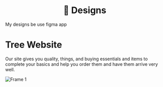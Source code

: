 <h1 align="center"> 🍱 Designs</h1>
My designs be use figma app 

# Tree Website
Our site gives you quality, things, and buying essentials and items to complete your basics and help you order them and have them arrive very well.

![Frame 1](https://github.com/user-attachments/assets/ad19722e-48ae-4a9d-8821-78234cc44cc1)
